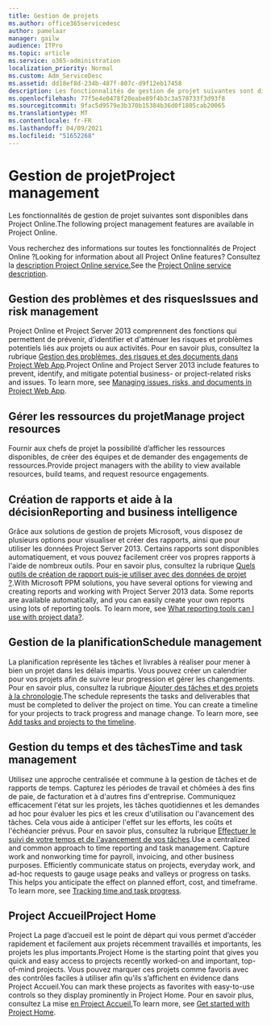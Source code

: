 ```yaml
---
title: Gestion de projets
ms.author: office365servicedesc
author: pamelaar
manager: gailw
audience: ITPro
ms.topic: article
ms.service: o365-administration
localization_priority: Normal
ms.custom: Adm_ServiceDesc
ms.assetid: dd18ef8d-234b-487f-807c-d9f12eb17458
description: Les fonctionnalités de gestion de projet suivantes sont disponibles dans Project Online.
ms.openlocfilehash: 77f5e4e0478f20eabe89f4b3c3a578733f3d93f8
ms.sourcegitcommit: 9fac5d9579e3b370b15384b36d0f1805cab20065
ms.translationtype: MT
ms.contentlocale: fr-FR
ms.lasthandoff: 04/09/2021
ms.locfileid: "51652268"
---
```

# <a name="project-management"></a><span data-ttu-id="01880-103">Gestion de projet</span><span class="sxs-lookup"><span data-stu-id="01880-103">Project management</span></span>

<span data-ttu-id="01880-104">Les fonctionnalités de gestion de projet suivantes sont disponibles dans Project Online.</span><span class="sxs-lookup"><span data-stu-id="01880-104">The following project management features are available in Project Online.</span></span>
  
<span data-ttu-id="01880-105">Vous recherchez des informations sur toutes les fonctionnalités de Project Online ?</span><span class="sxs-lookup"><span data-stu-id="01880-105">Looking for information about all Project Online features?</span></span> <span data-ttu-id="01880-106">Consultez la [description Project Online service.](project-online-service-description.md)</span><span class="sxs-lookup"><span data-stu-id="01880-106">See the [Project Online service description](project-online-service-description.md).</span></span>
  
## <a name="issues-and-risk-management"></a><span data-ttu-id="01880-107">Gestion des problèmes et des risques</span><span class="sxs-lookup"><span data-stu-id="01880-107">Issues and risk management</span></span>

<span data-ttu-id="01880-p102">Project Online et Project Server 2013 comprennent des fonctions qui permettent de prévenir, d'identifier et d'atténuer les risques et problèmes potentiels liés aux projets ou aux activités. Pour en savoir plus, consultez la rubrique [Gestion des problèmes, des risques et des documents dans Project Web App](/previous-versions/office/project-server-2010/hh767484(v=office.14)).</span><span class="sxs-lookup"><span data-stu-id="01880-p102">Project Online and Project Server 2013 include features to prevent, identify, and mitigate potential business- or project-related risks and issues. To learn more, see [Managing issues, risks, and documents in Project Web App](/previous-versions/office/project-server-2010/hh767484(v=office.14)).</span></span>
  
## <a name="manage-project-resources"></a><span data-ttu-id="01880-110">Gérer les ressources du projet</span><span class="sxs-lookup"><span data-stu-id="01880-110">Manage project resources</span></span>

<span data-ttu-id="01880-111">Fournir aux chefs de projet la possibilité d’afficher les ressources disponibles, de créer des équipes et de demander des engagements de ressources.</span><span class="sxs-lookup"><span data-stu-id="01880-111">Provide project managers with the ability to view available resources, build teams, and request resource engagements.</span></span>
  
## <a name="reporting-and-business-intelligence"></a><span data-ttu-id="01880-112">Création de rapports et aide à la décision</span><span class="sxs-lookup"><span data-stu-id="01880-112">Reporting and business intelligence</span></span>

<span data-ttu-id="01880-p103">Grâce aux solutions de gestion de projets Microsoft, vous disposez de plusieurs options pour visualiser et créer des rapports, ainsi que pour utiliser les données Project Server 2013. Certains rapports sont disponibles automatiquement, et vous pouvez facilement créer vos propres rapports à l'aide de nombreux outils. Pour en savoir plus, consultez la rubrique [Quels outils de création de rapport puis-je utiliser avec des données de projet ?](/ProjectOnline/what-reporting-tools-can-i-use-with-project-data).</span><span class="sxs-lookup"><span data-stu-id="01880-p103">With Microsoft PPM solutions, you have several options for viewing and creating reports and working with Project Server 2013 data. Some reports are available automatically, and you can easily create your own reports using lots of reporting tools. To learn more, see [What reporting tools can I use with project data?](/ProjectOnline/what-reporting-tools-can-i-use-with-project-data).</span></span>
  
## <a name="schedule-management"></a><span data-ttu-id="01880-116">Gestion de la planification</span><span class="sxs-lookup"><span data-stu-id="01880-116">Schedule management</span></span>

<span data-ttu-id="01880-p104">La planification représente les tâches et livrables à réaliser pour mener à bien un projet dans les délais impartis. Vous pouvez créer un calendrier pour vos projets afin de suivre leur progression et gérer les changements. Pour en savoir plus, consultez la rubrique [Ajouter des tâches et des projets à la chronologie](https://go.microsoft.com/fwlink/?LinkID=402655).</span><span class="sxs-lookup"><span data-stu-id="01880-p104">The schedule represents the tasks and deliverables that must be completed to deliver the project on time. You can create a timeline for your projects to track progress and manage change. To learn more, see [Add tasks and projects to the timeline](https://go.microsoft.com/fwlink/?LinkID=402655).</span></span>
  
## <a name="time-and-task-management"></a><span data-ttu-id="01880-120">Gestion du temps et des tâches</span><span class="sxs-lookup"><span data-stu-id="01880-120">Time and task management</span></span>

<span data-ttu-id="01880-p105">Utilisez une approche centralisée et commune à la gestion de tâches et de rapports de temps. Capturez les périodes de travail et chômées à des fins de paie, de facturation et à d'autres fins d'entreprise. Communiquez efficacement l'état sur les projets, les tâches quotidiennes et les demandes ad hoc pour évaluer les pics et les creux d'utilisation ou l'avancement des tâches. Cela vous aide à anticiper l'effet sur les efforts, les coûts et l'échéancier prévus. Pour en savoir plus, consultez la rubrique [Effectuer le suivi de votre temps et de l'avancement de vos tâches](https://go.microsoft.com/fwlink/p/?LinkId=271321).</span><span class="sxs-lookup"><span data-stu-id="01880-p105">Use a centralized and common approach to time reporting and task management. Capture work and nonworking time for payroll, invoicing, and other business purposes. Efficiently communicate status on projects, everyday work, and ad-hoc requests to gauge usage peaks and valleys or progress on tasks. This helps you anticipate the effect on planned effort, cost, and timeframe. To learn more, see [Tracking time and task progress](https://go.microsoft.com/fwlink/p/?LinkId=271321).</span></span>

## <a name="project-home"></a><span data-ttu-id="01880-126">Project Accueil</span><span class="sxs-lookup"><span data-stu-id="01880-126">Project Home</span></span>

<span data-ttu-id="01880-127">Project La page d’accueil est le point de départ qui vous permet d’accéder rapidement et facilement aux projets récemment travaillés et importants, les projets les plus importants.</span><span class="sxs-lookup"><span data-stu-id="01880-127">Project Home is the starting point that gives you quick and easy access to projects recently worked-on and important, top-of-mind projects.</span></span> <span data-ttu-id="01880-128">Vous pouvez marquer ces projets comme favoris avec des contrôles faciles à utiliser afin qu’ils s’affichent en évidence dans Project Accueil.</span><span class="sxs-lookup"><span data-stu-id="01880-128">You can mark these projects as favorites with easy-to-use controls so they display prominently in Project Home.</span></span> <span data-ttu-id="01880-129">Pour en savoir plus, consultez La mise [en Project Accueil.](https://support.office.com/article/a3b38418-35e7-4df4-8e4a-ba6a4fa0562a)</span><span class="sxs-lookup"><span data-stu-id="01880-129">To learn more, see [Get started with Project Home](https://support.office.com/article/a3b38418-35e7-4df4-8e4a-ba6a4fa0562a).</span></span>